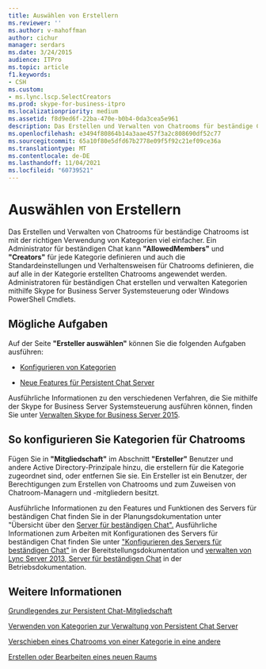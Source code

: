 ```yaml
---
title: Auswählen von Erstellern
ms.reviewer: ''
ms.author: v-mahoffman
author: cichur
manager: serdars
ms.date: 3/24/2015
audience: ITPro
ms.topic: article
f1.keywords:
- CSH
ms.custom:
- ms.lync.lscp.SelectCreators
ms.prod: skype-for-business-itpro
ms.localizationpriority: medium
ms.assetid: f8d9ed6f-22ba-470e-b0b4-0da3cea5e961
description: Das Erstellen und Verwalten von Chatrooms für beständige Chatrooms ist mit der richtigen Verwendung von Kategorien viel einfacher. Ein Administrator für beständigen Chat kann "AllowedMembers" und "Creators" für jede Kategorie definieren und auch die Standardeinstellungen und Verhaltensweisen für Chatrooms definieren, die auf alle in der Kategorie erstellten Chatrooms angewendet werden. Administratoren für beständigen Chat erstellen und verwalten Kategorien mithilfe Skype for Business Server Systemsteuerung oder Windows PowerShell Cmdlets.
ms.openlocfilehash: e3494f80864b14a3aae457f3a2c808690df52c77
ms.sourcegitcommit: 65a10f80e5dfd67b2778e09f5f92c21ef09ce36a
ms.translationtype: MT
ms.contentlocale: de-DE
ms.lasthandoff: 11/04/2021
ms.locfileid: "60739521"
---
```

# <a name="select-creators"></a>Auswählen von Erstellern

Das Erstellen und Verwalten von Chatrooms für beständige Chatrooms ist mit der richtigen Verwendung von Kategorien viel einfacher. Ein Administrator für beständigen Chat kann **"AllowedMembers"** und **"Creators"** für jede Kategorie definieren und auch die Standardeinstellungen und Verhaltensweisen für Chatrooms definieren, die auf alle in der Kategorie erstellten Chatrooms angewendet werden. Administratoren für beständigen Chat erstellen und verwalten Kategorien mithilfe Skype for Business Server Systemsteuerung oder Windows PowerShell Cmdlets.

## <a name="tasks-that-you-can-perform"></a>Mögliche Aufgaben

Auf der Seite **"Ersteller auswählen"** können Sie die folgenden Aufgaben ausführen:

- [Konfigurieren von Kategorien](/previous-versions/office/lync-server-2013/lync-server-2013-configure-categories)

- [Neue Features für Persistent Chat Server](/previous-versions/office/lync-server-2013/lync-server-2013-new-persistent-chat-server-features)

Ausführliche Informationen zu den verschiedenen Verfahren, die Sie mithilfe der Skype for Business Server Systemsteuerung ausführen können, finden Sie unter [Verwalten Skype for Business Server 2015](../../manage/manage.md).

## <a name="to-configure-categories-for-chat-rooms"></a>So konfigurieren Sie Kategorien für Chatrooms

Fügen Sie in **"Mitgliedschaft"** im Abschnitt **"Ersteller"** Benutzer und andere Active Directory-Prinzipale hinzu, die erstellern für die Kategorie zugeordnet sind, oder entfernen Sie sie. Ein Ersteller ist ein Benutzer, der Berechtigungen zum Erstellen von Chatrooms und zum Zuweisen von Chatroom-Managern und -mitgliedern besitzt.



Ausführliche Informationen zu den Features und Funktionen des Servers für beständigen Chat finden Sie in der Planungsdokumentation unter "Übersicht über den [Server für beständigen Chat".](/previous-versions/office/lync-server-2013/lync-server-2013-overview-of-persistent-chat-server) Ausführliche Informationen zum Arbeiten mit Konfigurationen des Servers für beständigen Chat finden Sie unter ["Konfigurieren des Servers für beständigen Chat"](/previous-versions/office/lync-server-2013/lync-server-2013-configuring-persistent-chat-server) in der Bereitstellungsdokumentation und [verwalten von Lync Server 2013, Server für beständigen Chat](/previous-versions/office/lync-server-2013/managing-lync-server-2013-persistent-chat-server) in der Betriebsdokumentation.

## <a name="see-also"></a>Weitere Informationen

[Grundlegendes zur Persistent Chat-Mitgliedschaft](/previous-versions/office/lync-server-2013/understanding-persistent-chat-membership)

[Verwenden von Kategorien zur Verwaltung von Persistent Chat Server](/previous-versions/office/lync-server-2013/using-categories-to-administer-persistent-chat-server)

[Verschieben eines Chatrooms von einer Kategorie in eine andere](/previous-versions/office/lync-server-2013/lync-server-2013-moving-a-chat-room-from-one-category-to-another)

[Erstellen oder Bearbeiten eines neuen Raums](/previous-versions/office/lync-server-2013/lync-server-2013-creating-or-editing-a-new-room)